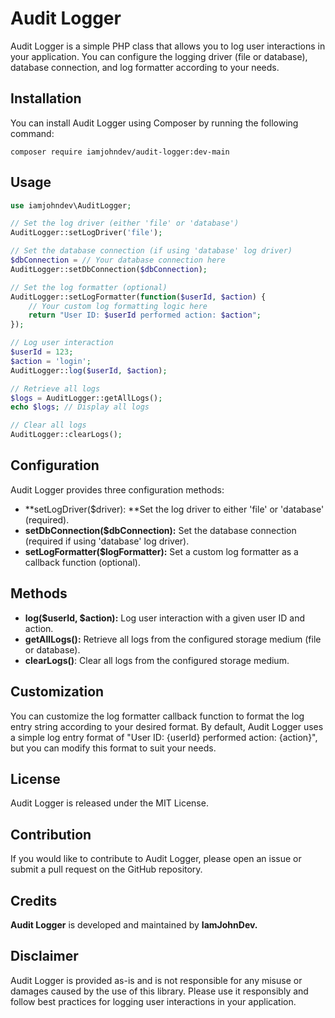 # Audit Logger
Audit Logger is a simple PHP class that allows you to log user interactions in your application. You can configure the logging driver (file or database), database connection, and log formatter according to your needs.

## Installation
You can install Audit Logger using Composer by running the following command:

`composer require iamjohndev/audit-logger:dev-main`

## Usage
```php
use iamjohndev\AuditLogger;

// Set the log driver (either 'file' or 'database')
AuditLogger::setLogDriver('file');

// Set the database connection (if using 'database' log driver)
$dbConnection = // Your database connection here
AuditLogger::setDbConnection($dbConnection);

// Set the log formatter (optional)
AuditLogger::setLogFormatter(function($userId, $action) {
    // Your custom log formatting logic here
    return "User ID: $userId performed action: $action";
});

// Log user interaction
$userId = 123;
$action = 'login';
AuditLogger::log($userId, $action);

// Retrieve all logs
$logs = AuditLogger::getAllLogs();
echo $logs; // Display all logs

// Clear all logs
AuditLogger::clearLogs();
```

## Configuration
Audit Logger provides three configuration methods:

- **setLogDriver($driver): **Set the log driver to either 'file' or 'database' (required).
- **setDbConnection($dbConnection):** Set the database connection (required if using 'database' log driver).
- **setLogFormatter($logFormatter):** Set a custom log formatter as a callback function (optional).


## Methods
- **log($userId, $action):** Log user interaction with a given user ID and action.
- **getAllLogs():** Retrieve all logs from the configured storage medium (file or database).
- **clearLogs()**: Clear all logs from the configured storage medium.


## Customization
You can customize the log formatter callback function to format the log entry string according to your desired format. By default, Audit Logger uses a simple log entry format of "User ID: {userId} performed action: {action}", but you can modify this format to suit your needs.

## License
Audit Logger is released under the MIT License.

## Contribution
If you would like to contribute to Audit Logger, please open an issue or submit a pull request on the GitHub repository.

## Credits
**Audit Logger** is developed and maintained by **IamJohnDev.**

## Disclaimer
Audit Logger is provided as-is and is not responsible for any misuse or damages caused by the use of this library. Please use it responsibly and follow best practices for logging user interactions in your application.
